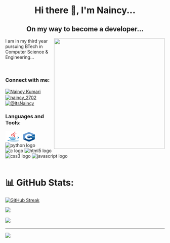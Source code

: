 ### <H1 align="middle">**Hi there** 👋, **I'm Naincy...**</H1>
#### <H2 align="middle">**On my way to become a developer...**</H2>
<img align="right" height="350" width="350" alt="" src="https://camo.githubusercontent.com/f9a322c724f1cbb47a2bbb5407a1abbd9b1f2a7481f0fce08bd177b59719e1b9/68747470733a2f2f6f63746f6465782e6769746875622e636f6d2f696d616765732f68756c615f6c6f6f705f6f63746f64657830332e676966" />

<p>I am in my third year pursuing BTech in Computer Science & Engineering...</p><br>
<h3 align="left">Connect with me:</h3>
<p align="left">
<a href="https://www.linkedin.com/in/Naincy Kumari" target="blank"><img align="center" src="https://raw.githubusercontent.com/rahuldkjain/github-profile-readme-generator/master/src/images/icons/Social/linked-in-alt.svg" alt="Naincy Kumari" height="30" width="40" /></a>
<a href="https://www.instagram.com/naincy_2702" target="blank"><img align="center" src="https://raw.githubusercontent.com/rahuldkjain/github-profile-readme-generator/master/src/images/icons/Social/instagram.svg" alt="naincy_2702" height="30" width="40" /></a>
<a href="https://twitter.com/@ItsNaincy" target="blank"><img align="center" src="https://github.com/rahuldkjain/github-profile-readme-generator/blob/master/src/images/icons/Social/twitter.svg" alt="@ItsNaincy" height="30" width="40" /></a>

<h3 align="left">Languages and Tools:</h3>
<div align="left" border="2px solid white">
  <img src="https://github.com/devicons/devicon/blob/v2.15.1/icons/java/java-original.svg" height="33" width="50" alt="java logo" />
  <img src="https://github.com/devicons/devicon/blob/v2.15.1/icons/cplusplus/cplusplus-original.svg" height="30" width="42" alt="c++ logo"  />
  <img src="https://cdn.jsdelivr.net/gh/devicons/devicon/icons/python/python-original.svg" height="30" width="42" alt="python logo"  />
  <img src="https://cdn.jsdelivr.net/gh/devicons/devicon/icons/c/c-original.svg" height="30" width="42" alt="c logo"  />
  <img src="https://cdn.jsdelivr.net/gh/devicons/devicon/icons/html5/html5-original.svg" height="30" width="42" alt="html5 logo"  />
  <img src="https://cdn.jsdelivr.net/gh/devicons/devicon/icons/css3/css3-original.svg" height="30" width="42" alt="css3 logo"  />
  <img src="https://cdn.jsdelivr.net/gh/devicons/devicon/icons/javascript/javascript-original.svg" height="30" width="42" alt="javascript logo"  />
  
  
</div>

<br>

# 📊 GitHub Stats:
 [![GitHub Streak](https://streak-stats.demolab.com/?user=naincy04)](https://git.io/streak-stats)
  <br/>

![](https://github-readme-stats.vercel.app/api?username=Naincy04&theme=tokyonight&hide_border=false&include_all_commits=false&count_private=false)<br/>

![](https://github-readme-stats.vercel.app/api/top-langs/?username=Naincy04&theme=tokyonight&hide_border=false&include_all_commits=true&count_private=true&layout=compact)

---
[![](https://visitcount.itsvg.in/api?id=Naincy04&icon=0&color=0)](https://visitcount.itsvg.in)
